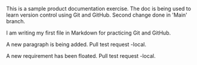 This is a sample product documentation exercise. The doc is being used to learn version control using Git and GitHub. Second change done in 'Main' branch. 

I am writing my first file in Markdown for practicing Git and GitHub. 

A new paragraph is being added. Pull test request -local. 

A new requirement has been floated. Pull test request -local. 
